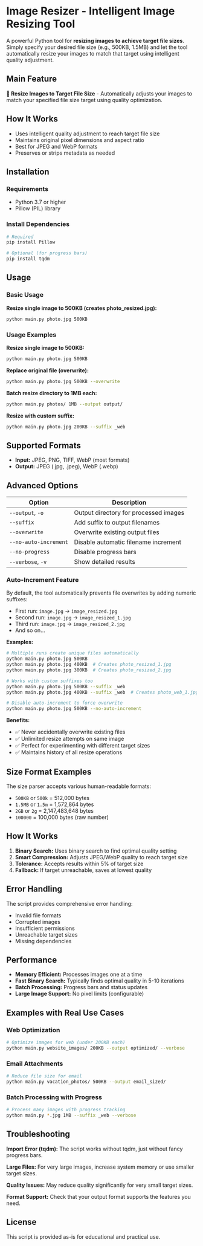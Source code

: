 # Image Resizer - Intelligent Image Resizing Tool

A powerful Python tool for **resizing images to achieve target file sizes**. Simply specify your desired file size (e.g., 500KB, 1.5MB) and let the tool automatically resize your images to match that target using intelligent quality adjustment.

## Main Feature

**🎯 Resize Images to Target File Size** - Automatically adjusts your images to match your specified file size target using quality optimization.

## How It Works

- Uses intelligent quality adjustment to reach target file size
- Maintains original pixel dimensions and aspect ratio
- Best for JPEG and WebP formats
- Preserves or strips metadata as needed

## Installation

### Requirements

- Python 3.7 or higher
- Pillow (PIL) library

### Install Dependencies

```bash
# Required
pip install Pillow

# Optional (for progress bars)
pip install tqdm
```

## Usage

### Basic Usage

**Resize single image to 500KB (creates photo_resized.jpg):**

```bash
python main.py photo.jpg 500KB
```

### Usage Examples

**Resize single image to 500KB:**

```bash
python main.py photo.jpg 500KB
```

**Replace original file (overwrite):**

```bash
python main.py photo.jpg 500KB --overwrite
```

**Batch resize directory to 1MB each:**

```bash
python main.py photos/ 1MB --output output/
```

**Resize with custom suffix:**

```bash
python main.py photo.jpg 200KB --suffix _web
```

## Supported Formats

- **Input:** JPEG, PNG, TIFF, WebP (most formats)
- **Output:** JPEG (.jpg, .jpeg), WebP (.webp)

## Advanced Options

| Option                | Description                           |
| --------------------- | ------------------------------------- |
| `--output`, `-o`      | Output directory for processed images |
| `--suffix`            | Add suffix to output filenames        |
| `--overwrite`         | Overwrite existing output files       |
| `--no-auto-increment` | Disable automatic filename increment  |
| `--no-progress`       | Disable progress bars                 |
| `--verbose`, `-v`     | Show detailed results                 |

### Auto-Increment Feature

By default, the tool automatically prevents file overwrites by adding numeric suffixes:

- First run: `image.jpg` → `image_resized.jpg`
- Second run: `image.jpg` → `image_resized_1.jpg`
- Third run: `image.jpg` → `image_resized_2.jpg`
- And so on...

**Examples:**

```bash
# Multiple runs create unique files automatically
python main.py photo.jpg 500KB
python main.py photo.jpg 400KB  # Creates photo_resized_1.jpg
python main.py photo.jpg 300KB  # Creates photo_resized_2.jpg

# Works with custom suffixes too
python main.py photo.jpg 500KB --suffix _web
python main.py photo.jpg 400KB --suffix _web  # Creates photo_web_1.jpg

# Disable auto-increment to force overwrite
python main.py photo.jpg 500KB --no-auto-increment
```

**Benefits:**

- ✅ Never accidentally overwrite existing files
- ✅ Unlimited resize attempts on same image
- ✅ Perfect for experimenting with different target sizes
- ✅ Maintains history of all resize operations

## Size Format Examples

The size parser accepts various human-readable formats:

- `500KB` or `500k` = 512,000 bytes
- `1.5MB` or `1.5m` = 1,572,864 bytes
- `2GB` or `2g` = 2,147,483,648 bytes
- `100000` = 100,000 bytes (raw number)

## How It Works

1. **Binary Search:** Uses binary search to find optimal quality setting
2. **Smart Compression:** Adjusts JPEG/WebP quality to reach target size
3. **Tolerance:** Accepts results within 5% of target size
4. **Fallback:** If target unreachable, saves at lowest quality

## Error Handling

The script provides comprehensive error handling:

- Invalid file formats
- Corrupted images
- Insufficient permissions
- Unreachable target sizes
- Missing dependencies

## Performance

- **Memory Efficient:** Processes images one at a time
- **Fast Binary Search:** Typically finds optimal quality in 5-10 iterations
- **Batch Processing:** Progress bars and status updates
- **Large Image Support:** No pixel limits (configurable)

## Examples with Real Use Cases

### Web Optimization

```bash
# Optimize images for web (under 200KB each)
python main.py website_images/ 200KB --output optimized/ --verbose
```

### Email Attachments

```bash
# Reduce file size for email
python main.py vacation_photos/ 500KB --output email_sized/
```

### Batch Processing with Progress

```bash
# Process many images with progress tracking
python main.py *.jpg 1MB --suffix _web --verbose
```

## Troubleshooting

**Import Error (tqdm):** The script works without tqdm, just without fancy progress bars.

**Large Files:** For very large images, increase system memory or use smaller target sizes.

**Quality Issues:** May reduce quality significantly for very small target sizes.

**Format Support:** Check that your output format supports the features you need.

## License

This script is provided as-is for educational and practical use.
